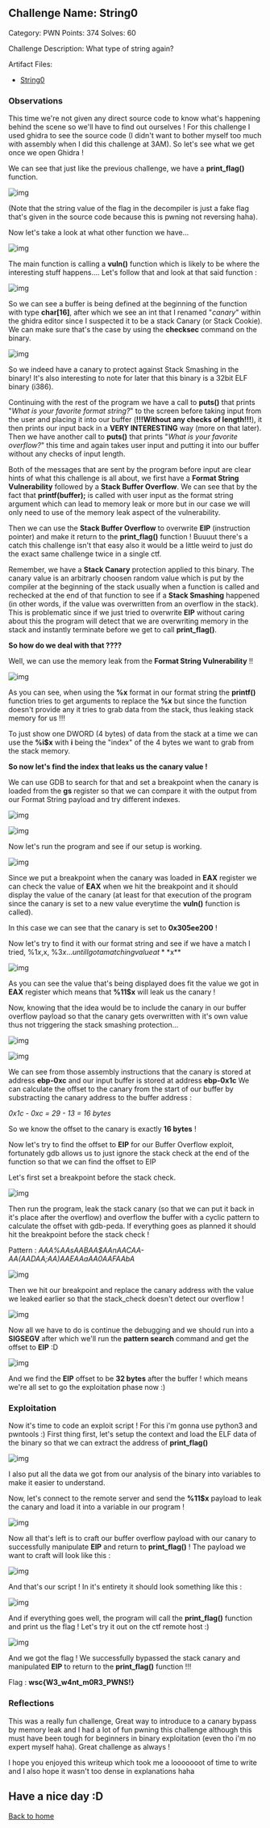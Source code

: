 ## Challenge Name: String0
Category: PWN
Points: 374
Solves: 60

Challenge Description: 
What type of string again?

Artifact Files:
* [String0](String0)

### Observations

This time we're not given any direct source code to know what's happening behind the scene so we'll have to find out ourselves !
For this challenge I used ghidra to see the source code (I didn't want to bother myself too much with assembly when I did this challenge at 3AM).
So let's see what we get once we open Ghidra !

We can see that just like the previous challenge, we have a **print_flag()** function.

![img](images/decomp_print_flag.png)

(Note that the string value of the flag in the decompiler is just a fake flag that's given in the source code because this is pwning not reversing haha).

Now let's take a look at what other function we have...

![img](images/decomp_main.png)

The main function is calling a **vuln()** function which is likely to be where the interesting stuff happens....
Let's follow that and look at that said function :

![img](images/decomp_vuln.png)

So we can see a buffer is being defined at the beginning of the function with type **char[16]**, after which we see an int that I renamed "*canary*" within the ghidra editor since I suspected it to be a stack Canary (or Stack Cookie). We can make sure that's the case by using the **checksec** command on the binary.

![img](images/checksec.png)

So we indeed have a canary to protect against Stack Smashing in the binary! It's also interesting to note for later that this binary is a 32bit ELF binary (i386).

Continuing with the rest of the program we have a call to **puts()** that prints "*What is your favorite format string?*" to the screen before taking input from the user and placing it into our buffer (**!!!Without any checks of length!!!**), it then prints our input back in a **VERY INTERESTING** way (more on that later). Then we have another call to **puts()** that prints "*What is your favorite overflow?*" this time and again takes user input and putting it into our buffer without any checks of input length.

Both of the messages that are sent by the program before input are clear hints of what this challenge is all about, we first have a **Format String Vulnerability** followed by a **Stack Buffer Overflow**. We can see that by the fact that **printf(buffer);** is called with user input as the format string argument which can lead to memory leak or more but in our case we will only need to use of the memory leak aspect of the vulnerability.

Then we can use the **Stack Buffer Overflow** to overwrite **EIP** (instruction pointer) and make it return to the **print_flag()** function ! Buuuut there's a catch this challenge isn't that easy also it would be a little weird to just do the exact same challenge twice in a single ctf. 

Remember, we have a **Stack Canary** protection applied to this binary. The canary value is an arbitrarly choosen random value which is put by the compiler at the beginning of the stack usually when a function is called and rechecked at the end of that function to see if a **Stack Smashing** happened (in other words, if the value was overwritten from an overflow in the stack). This is problematic since if we just tried to overwrite **EIP** without caring about this the program will detect that we are overwriting memory in the stack and instantly terminate before we get to call **print_flag()**.

**So how do we deal with that ????**

Well, we can use the memory leak from the **Format String Vulnerability** !!

![img](images/format_string_poc.png)

As you can see, when using the **%x** format in our format string the **printf()** function tries to get arguments to replace the **%x** but since the function doesn't provide any it tries to grab data from the stack, thus leaking stack memory for us !!!

To just show one DWORD (4 bytes) of data from the stack at a time we can use the **%i$x** with **i** being the "index" of the 4 bytes we want to grab from the stack memory. 

**So now let's find the index that leaks us the canary value !**

We can use GDB to search for that and set a breakpoint when the canary is loaded from the **gs** register so that we can compare it with the output from our Format String payload and try different indexes.

![img](images/canary_asm.png)

![img](images/breakpoint_gdb.png)

Now let's run the program and see if our setup is working.

![img](images/debug_canary0.png)

Since we put a breakpoint when the canary was loaded in **EAX** register we can check the value of **EAX** when we hit the breakpoint and it should display the value of the canary (at least for that execution of the program since the canary is set to a new value everytime the **vuln()** function is called).

In this case we can see that the canary is set to **0x305ee200** !

Now let's try to find it with our format string and see if we have a match
I tried, %1$x, %2$x, %3$x... until I got a matching value at **%11$x**

![img](images/found_payload_fs.png)

As you can see the value that's being displayed does fit the value we got in **EAX** register which means that **%11$x** will leak us the canary !

Now, knowing that the idea would be to include the canary in our buffer overflow payload so that the canary gets overwritten with it's own value thus not triggering the stack smashing protection...

![img](images/ebp-0xc.png)

![img](images/ebp-0x1c.png)

We can see from those assembly instructions that the canary is stored at address **ebp-0xc** and our input buffer is stored at address **ebp-0x1c**
We can calculate the offset to the canary from the start of our buffer by substracting the canary address to the buffer address :

*0x1c - 0xc = 29 - 13 = 16 bytes*

So we know the offset to the canary is exactly **16 bytes** !

Now let's try to find the offset to **EIP** for our Buffer Overflow exploit, fortunately gdb allows us to just ignore the stack check at the end of the function so that we can find the offset to EIP

Let's first set a breakpoint before the stack check.

![img](images/bof_debug_0.png)

Then run the program, leak the stack canary (so that we can put it back in it's place after the overflow) and overflow the buffer with a cyclic pattern to calculate the offset with gdb-peda. If everything goes as planned it should hit the breakpoint before the stack check !

Pattern : *AAA%AAsAABAA$AAnAACAA-AA(AADAA;AA)AAEAAaAA0AAFAAbA*

![img](images/overflow_gdb.png)

Then we hit our breakpoint and replace the canary address with the value we leaked earlier so that the stack_check doesn't detect our overflow !

![img](images/fix_canary.png)

Now all we have to do is continue the debugging and we should run into a **SIGSEGV** after which we'll run the **pattern search** command and get the offset to **EIP** :D

![img](images/wouhou_offset_eip.png)

And we find the **EIP** offset to be **32 bytes** after the buffer ! which means we're all set to go the exploitation phase now :)

### Exploitation

Now it's time to code an exploit script ! For this i'm gonna use python3 and pwntools :)
First thing first, let's setup the context and load the ELF data of the binary so that we can extract the address of **print_flag()**

![img](images/script0.png)

I also put all the data we got from our analysis of the binary into variables to make it easier to understand.

Now, let's connect to the remote server and send the **%11$x** payload to leak the canary and load it into a variable in our program !

![img](images/script_leak_canary.png)

Now all that's left is to craft our buffer overflow payload with our canary to successfully manipulate **EIP** and return to **print_flag()** !
The payload we want to craft will look like this : 

![img](images/bof_payload.png)

And that's our script ! In it's entirety it should look something like this : 

![img](images/script_finished.png)

And if everything goes well, the program will call the **print_flag()** function and print us the flag !
Let's try it out on the ctf remote host :)

![img](images/result.png)

And we got the flag ! We successfully bypassed the stack canary and manipulated **EIP** to return to the **print_flag()** function !!!

Flag : **wsc{W3_w4nt_m0R3_PWNS!}**


### Reflections

This was a really fun challenge, Great way to introduce to a canary bypass by memory leak and I had a lot of fun pwning this challenge although this must have been tough for beginners in binary exploitation (even tho i'm no expert myself haha). Great challenge as always ! 

I hope you enjoyed this writeup which took me a looooooot of time to write and I also hope it wasn't too dense in explanations haha
  
Have a nice day :D
---
[Back to home](../../README.md)
